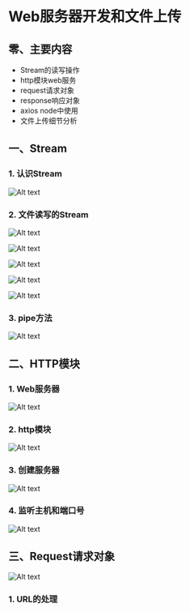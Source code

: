 # Web服务器开发和文件上传

## 零、主要内容

- Stream的读写操作
- http模块web服务
- request请求对象
- response响应对象
- axios node中使用
- 文件上传细节分析

## 一、Stream

### 1. 认识Stream

![Alt text](image-17.png)

### 2. 文件读写的Stream

![Alt text](image-16.png)

![Alt text](image-18.png)

![Alt text](image-19.png)

![Alt text](image-20.png)

![Alt text](image-21.png)

### 3. pipe方法

![Alt text](image-22.png)

## 二、HTTP模块

### 1. Web服务器

![Alt text](image-23.png)

### 2. http模块

![Alt text](image-24.png)

### 3. 创建服务器

![Alt text](image-25.png)

### 4. 监听主机和端口号

![Alt text](image-26.png)

## 三、Request请求对象

![Alt text](image-27.png)

### 1. URL的处理

